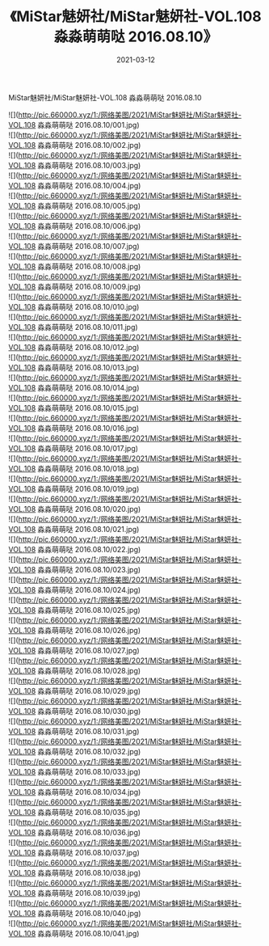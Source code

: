 ﻿---
layout: post
title:  《MiStar魅妍社/MiStar魅妍社-VOL.108 淼淼萌萌哒 2016.08.10》
date:   2021-03-12
img: http://pic.660000.xyz/1:/网络美图/2021/MiStar魅妍社/MiStar魅妍社-VOL.108 淼淼萌萌哒 2016.08.10/000.jpg
categories: [美女, 清纯, 唯美]
---

MiStar魅妍社/MiStar魅妍社-VOL.108 淼淼萌萌哒 2016.08.10

 ![](http://pic.660000.xyz/1:/网络美图/2021/MiStar魅妍社/MiStar魅妍社-VOL.108 淼淼萌萌哒 2016.08.10/001.jpg) <br>![](http://pic.660000.xyz/1:/网络美图/2021/MiStar魅妍社/MiStar魅妍社-VOL.108 淼淼萌萌哒 2016.08.10/002.jpg) <br>![](http://pic.660000.xyz/1:/网络美图/2021/MiStar魅妍社/MiStar魅妍社-VOL.108 淼淼萌萌哒 2016.08.10/003.jpg) <br>![](http://pic.660000.xyz/1:/网络美图/2021/MiStar魅妍社/MiStar魅妍社-VOL.108 淼淼萌萌哒 2016.08.10/004.jpg) <br>![](http://pic.660000.xyz/1:/网络美图/2021/MiStar魅妍社/MiStar魅妍社-VOL.108 淼淼萌萌哒 2016.08.10/005.jpg) <br>![](http://pic.660000.xyz/1:/网络美图/2021/MiStar魅妍社/MiStar魅妍社-VOL.108 淼淼萌萌哒 2016.08.10/006.jpg) <br>![](http://pic.660000.xyz/1:/网络美图/2021/MiStar魅妍社/MiStar魅妍社-VOL.108 淼淼萌萌哒 2016.08.10/007.jpg) <br>![](http://pic.660000.xyz/1:/网络美图/2021/MiStar魅妍社/MiStar魅妍社-VOL.108 淼淼萌萌哒 2016.08.10/008.jpg) <br>![](http://pic.660000.xyz/1:/网络美图/2021/MiStar魅妍社/MiStar魅妍社-VOL.108 淼淼萌萌哒 2016.08.10/009.jpg) <br>![](http://pic.660000.xyz/1:/网络美图/2021/MiStar魅妍社/MiStar魅妍社-VOL.108 淼淼萌萌哒 2016.08.10/010.jpg) <br>![](http://pic.660000.xyz/1:/网络美图/2021/MiStar魅妍社/MiStar魅妍社-VOL.108 淼淼萌萌哒 2016.08.10/011.jpg) <br>![](http://pic.660000.xyz/1:/网络美图/2021/MiStar魅妍社/MiStar魅妍社-VOL.108 淼淼萌萌哒 2016.08.10/012.jpg) <br>![](http://pic.660000.xyz/1:/网络美图/2021/MiStar魅妍社/MiStar魅妍社-VOL.108 淼淼萌萌哒 2016.08.10/013.jpg) <br>![](http://pic.660000.xyz/1:/网络美图/2021/MiStar魅妍社/MiStar魅妍社-VOL.108 淼淼萌萌哒 2016.08.10/014.jpg) <br>![](http://pic.660000.xyz/1:/网络美图/2021/MiStar魅妍社/MiStar魅妍社-VOL.108 淼淼萌萌哒 2016.08.10/015.jpg) <br>![](http://pic.660000.xyz/1:/网络美图/2021/MiStar魅妍社/MiStar魅妍社-VOL.108 淼淼萌萌哒 2016.08.10/016.jpg) <br>![](http://pic.660000.xyz/1:/网络美图/2021/MiStar魅妍社/MiStar魅妍社-VOL.108 淼淼萌萌哒 2016.08.10/017.jpg) <br>![](http://pic.660000.xyz/1:/网络美图/2021/MiStar魅妍社/MiStar魅妍社-VOL.108 淼淼萌萌哒 2016.08.10/018.jpg) <br>![](http://pic.660000.xyz/1:/网络美图/2021/MiStar魅妍社/MiStar魅妍社-VOL.108 淼淼萌萌哒 2016.08.10/019.jpg) <br>![](http://pic.660000.xyz/1:/网络美图/2021/MiStar魅妍社/MiStar魅妍社-VOL.108 淼淼萌萌哒 2016.08.10/020.jpg) <br>![](http://pic.660000.xyz/1:/网络美图/2021/MiStar魅妍社/MiStar魅妍社-VOL.108 淼淼萌萌哒 2016.08.10/021.jpg) <br>![](http://pic.660000.xyz/1:/网络美图/2021/MiStar魅妍社/MiStar魅妍社-VOL.108 淼淼萌萌哒 2016.08.10/022.jpg) <br>![](http://pic.660000.xyz/1:/网络美图/2021/MiStar魅妍社/MiStar魅妍社-VOL.108 淼淼萌萌哒 2016.08.10/023.jpg) <br>![](http://pic.660000.xyz/1:/网络美图/2021/MiStar魅妍社/MiStar魅妍社-VOL.108 淼淼萌萌哒 2016.08.10/024.jpg) <br>![](http://pic.660000.xyz/1:/网络美图/2021/MiStar魅妍社/MiStar魅妍社-VOL.108 淼淼萌萌哒 2016.08.10/025.jpg) <br>![](http://pic.660000.xyz/1:/网络美图/2021/MiStar魅妍社/MiStar魅妍社-VOL.108 淼淼萌萌哒 2016.08.10/026.jpg) <br>![](http://pic.660000.xyz/1:/网络美图/2021/MiStar魅妍社/MiStar魅妍社-VOL.108 淼淼萌萌哒 2016.08.10/027.jpg) <br>![](http://pic.660000.xyz/1:/网络美图/2021/MiStar魅妍社/MiStar魅妍社-VOL.108 淼淼萌萌哒 2016.08.10/028.jpg) <br>![](http://pic.660000.xyz/1:/网络美图/2021/MiStar魅妍社/MiStar魅妍社-VOL.108 淼淼萌萌哒 2016.08.10/029.jpg) <br>![](http://pic.660000.xyz/1:/网络美图/2021/MiStar魅妍社/MiStar魅妍社-VOL.108 淼淼萌萌哒 2016.08.10/030.jpg) <br>![](http://pic.660000.xyz/1:/网络美图/2021/MiStar魅妍社/MiStar魅妍社-VOL.108 淼淼萌萌哒 2016.08.10/031.jpg) <br>![](http://pic.660000.xyz/1:/网络美图/2021/MiStar魅妍社/MiStar魅妍社-VOL.108 淼淼萌萌哒 2016.08.10/032.jpg) <br>![](http://pic.660000.xyz/1:/网络美图/2021/MiStar魅妍社/MiStar魅妍社-VOL.108 淼淼萌萌哒 2016.08.10/033.jpg) <br>![](http://pic.660000.xyz/1:/网络美图/2021/MiStar魅妍社/MiStar魅妍社-VOL.108 淼淼萌萌哒 2016.08.10/034.jpg) <br>![](http://pic.660000.xyz/1:/网络美图/2021/MiStar魅妍社/MiStar魅妍社-VOL.108 淼淼萌萌哒 2016.08.10/035.jpg) <br>![](http://pic.660000.xyz/1:/网络美图/2021/MiStar魅妍社/MiStar魅妍社-VOL.108 淼淼萌萌哒 2016.08.10/036.jpg) <br>![](http://pic.660000.xyz/1:/网络美图/2021/MiStar魅妍社/MiStar魅妍社-VOL.108 淼淼萌萌哒 2016.08.10/037.jpg) <br>![](http://pic.660000.xyz/1:/网络美图/2021/MiStar魅妍社/MiStar魅妍社-VOL.108 淼淼萌萌哒 2016.08.10/038.jpg) <br>![](http://pic.660000.xyz/1:/网络美图/2021/MiStar魅妍社/MiStar魅妍社-VOL.108 淼淼萌萌哒 2016.08.10/039.jpg) <br>![](http://pic.660000.xyz/1:/网络美图/2021/MiStar魅妍社/MiStar魅妍社-VOL.108 淼淼萌萌哒 2016.08.10/040.jpg) <br>![](http://pic.660000.xyz/1:/网络美图/2021/MiStar魅妍社/MiStar魅妍社-VOL.108 淼淼萌萌哒 2016.08.10/041.jpg) <br>